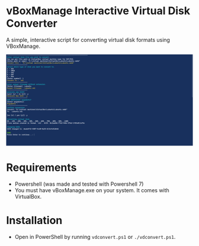 # vBoxManage Interactive Virtual Disk Converter
 A simple, interactive script for converting virtual disk formats using VBoxManage.

![screenshot](screenshot.png)

# Requirements
* Powershell (was made and tested with Powershell 7)  
* You must have vBoxManage.exe on your system. It comes with VirtualBox.

# Installation
* Open in PowerShell by running `vdconvert.ps1` or `./vdconvert.ps1`.

